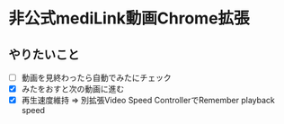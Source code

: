 # 非公式mediLink動画Chrome拡張

## やりたいこと

* [ ] 動画を見終わったら自動でみたにチェック
* [x] みたをおすと次の動画に進む
* [x] 再生速度維持 => 別拡張Video Speed ControllerでRemember playback speed
